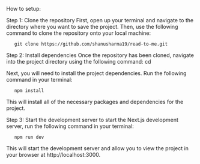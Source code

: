 How to setup:

Step 1: Clone the repository First, open up your terminal and navigate to the directory where you want to save the project. Then, use the following command to clone the repository onto your local machine:

       git clone https://github.com/shanusharma19/read-to-me.git
       
       
Step 2: Install dependencies Once the repository has been cloned, navigate into the project directory using the following command:
       cd <project-directory>
  
Next, you will need to install the project dependencies. Run the following command in your terminal:
  
       npm install 
  
This will install all of the necessary packages and dependencies for the project.
  
  
Step 3: Start the development server to start the Next.js development server, run the following command in your terminal:
  
       npm run dev
  
This will start the development server and allow you to view the project in your browser at http://localhost:3000.
